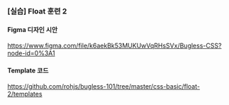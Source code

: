 ### [실습] Float 훈련 2

#### Figma 디자인 시안

<a href="https://www.figma.com/file/k6aekBk53MUKUwVqRHsSVx/Bugless-CSS?node-id=0%3A1" target="_blank">https://www.figma.com/file/k6aekBk53MUKUwVqRHsSVx/Bugless-CSS?node-id=0%3A1</a>

#### Template 코드

<a href="https://github.com/rohjs/bugless-101/tree/master/css-basic/float-2/templates" target="_blank">https://github.com/rohjs/bugless-101/tree/master/css-basic/float-2/templates</a>
